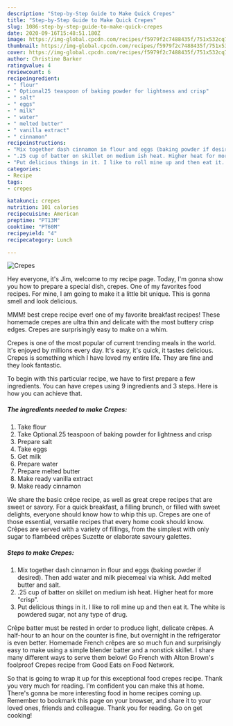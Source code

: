 ```yaml
---
description: "Step-by-Step Guide to Make Quick Crepes"
title: "Step-by-Step Guide to Make Quick Crepes"
slug: 1086-step-by-step-guide-to-make-quick-crepes
date: 2020-09-16T15:48:51.180Z
image: https://img-global.cpcdn.com/recipes/f5979f2c7488435f/751x532cq70/crepes-recipe-main-photo.jpg
thumbnail: https://img-global.cpcdn.com/recipes/f5979f2c7488435f/751x532cq70/crepes-recipe-main-photo.jpg
cover: https://img-global.cpcdn.com/recipes/f5979f2c7488435f/751x532cq70/crepes-recipe-main-photo.jpg
author: Christine Barker
ratingvalue: 4
reviewcount: 6
recipeingredient:
- " flour"
- " Optional25 teaspoon of baking powder for lightness and crisp"
- " salt"
- " eggs"
- " milk"
- " water"
- " melted butter"
- " vanilla extract"
- " cinnamon"
recipeinstructions:
- "Mix together dash cinnamon in flour and eggs (baking powder if desired). Then add water and milk piecemeal via whisk. Add melted butter and salt."
- ".25 cup of batter on skillet on medium ish heat. Higher heat for more &#34;crisp&#34;."
- "Put delicious things in it. I like to roll mine up and then eat it. The white is powdered sugar, not any type of drug."
categories:
- Recipe
tags:
- crepes

katakunci: crepes 
nutrition: 101 calories
recipecuisine: American
preptime: "PT13M"
cooktime: "PT60M"
recipeyield: "4"
recipecategory: Lunch

---
```



![Crepes](https://img-global.cpcdn.com/recipes/f5979f2c7488435f/751x532cq70/crepes-recipe-main-photo.jpg)

Hey everyone, it's Jim, welcome to my recipe page. Today, I'm gonna show you how to prepare a special dish, crepes. One of my favorites food recipes. For mine, I am going to make it a little bit unique. This is gonna smell and look delicious.

MMM! best crepe recipe ever! one of my favorite breakfast recipes! These homemade crepes are ultra thin and delicate with the most buttery crisp edges. Crepes are surprisingly easy to make on a whim.

Crepes is one of the most popular of current trending meals in the world. It's enjoyed by millions every day. It's easy, it's quick, it tastes delicious. Crepes is something which I have loved my entire life. They are fine and they look fantastic.


To begin with this particular recipe, we have to first prepare a few ingredients. You can have crepes using 9 ingredients and 3 steps. Here is how you can achieve that.

<!--inarticleads1-->

##### The ingredients needed to make Crepes:

1. Take  flour
1. Take  Optional.25 teaspoon of baking powder for lightness and crisp
1. Prepare  salt
1. Take  eggs
1. Get  milk
1. Prepare  water
1. Prepare  melted butter
1. Make ready  vanilla extract
1. Make ready  cinnamon


We share the basic crêpe recipe, as well as great crepe recipes that are sweet or savory. For a quick breakfast, a filling brunch, or filled with sweet delights, everyone should know how to whip this up. Crepes are one of those essential, versatile recipes that every home cook should know. Crêpes are served with a variety of fillings, from the simplest with only sugar to flambéed crêpes Suzette or elaborate savoury galettes. 

<!--inarticleads2-->

##### Steps to make Crepes:

1. Mix together dash cinnamon in flour and eggs (baking powder if desired). Then add water and milk piecemeal via whisk. Add melted butter and salt.
1. .25 cup of batter on skillet on medium ish heat. Higher heat for more &#34;crisp&#34;.
1. Put delicious things in it. I like to roll mine up and then eat it. The white is powdered sugar, not any type of drug.


Crêpe batter must be rested in order to produce light, delicate crêpes. A half-hour to an hour on the counter is fine, but overnight in the refrigerator is even better. Homemade French crêpes are so much fun and surprisingly easy to make using a simple blender batter and a nonstick skillet. I share many different ways to serve them below! Go French with Alton Brown&#39;s foolproof Crepes recipe from Good Eats on Food Network. 

So that is going to wrap it up for this exceptional food crepes recipe. Thank you very much for reading. I'm confident you can make this at home. There's gonna be more interesting food in home recipes coming up. Remember to bookmark this page on your browser, and share it to your loved ones, friends and colleague. Thank you for reading. Go on get cooking!
